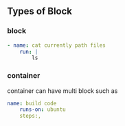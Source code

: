 ## Types of Block

### block
```yaml
- name: cat currently path files
    run: |
        ls
```

### container
container can have multi block 
such as 
```yaml
name: build code
    runs-on: ubuntu
    steps:,
```